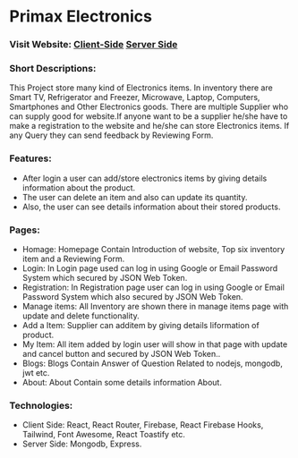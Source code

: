 # Primax Electronics

### Visit Website: [Client-Side](https://primax-electronics.web.app/) [Server Side](https://primax-electronics.herokuapp.com/)

### Short Descriptions:
This Project store many kind of Electronics items. In inventory there are Smart TV, Refrigerator and Freezer, Microwave, Laptop, Computers, Smartphones and Other Electronics goods. There are multiple Supplier who can supply good for website.If anyone want to be a supplier he/she have to make a registration to the website and he/she can store Electronics items. If any Query they can send feedback by Reviewing Form.

### Features:
* After login a user can add/store electronics items by giving details information about the product.
* The user can delete an item and also can update its quantity.
* Also, the user can see details information about their stored products.

### Pages:
* Homage: Homepage Contain Introduction of website, Top six inventory item  and a  Reviewing Form.
* Login: In Login page used can log in using Google or Email Password System which secured by JSON Web Token.
* Registration: In Registration page user can log in using Google or Email Password System which also secured by JSON Web Token.
* Manage items: All Inventory are shown there in manage items page with update and delete functionality.
* Add a Item: Supplier can additem by giving details Iiformation of product.
* My Item: All item added by login user will show in that page with update and cancel button and secured by JSON Web Token..
* Blogs: Blogs Contain Answer of Question Related to nodejs, mongodb, jwt etc.
* About: About Contain some details information About.

### Technologies:
* Client Side: React, React Router, Firebase, React Firebase Hooks, Tailwind, Font Awesome, React Toastify etc.
* Server Side: Mongodb, Express.
